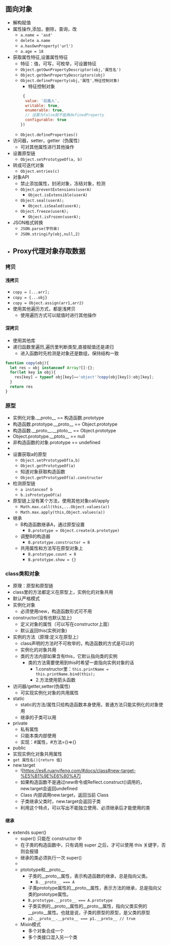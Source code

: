 ## 面向对象
- 解构赋值
- 属性操作,添加，删除，查询，改
  - `a.name = 'asd'`
  - `delete a.name`
  - `a.hasOwnProperty('url')`
  - `a.age = 18`
- 获取属性特征,设置属性特征
  - 特征：值，可写，可枚举，可设置特征
  - `Object.getOwnPropertyDescriptor(obj,'属性名')`
  - `Object.getOwnPropertyDescriptors(obj)`
  - `Object.defineProperty(obj,'属性',特征控制对象)`
    - 特征控制对象
    ```javascript
     {
      value: '后盾人',
      writable: true,
      enumerable: true,
      // 设置为false就不能再definedProperty
      configurable: true 
    })
    ```
  - `Object.defineProperties()`
- 访问器，setter，getter（伪属性）
  - 可对其他属性进行其他操作
- 设置原型链
  - `Object.setPrototypeOf(a, b)`
- 转成可迭代对象
  - `Object.entries(c)`
- 对象API
  - 禁止添加属性，封闭对象，冻结对象，检测
  - `Object.preventExtensions(userA)`
    - `Object.isExtensible(userA)`
  - `Object.seal(userA);`
      - `Object.isSealed(userA);`
  -  `Object.freeze(userA);`
      - `Object.isFrozen(userA);`
- JSON格式转换
  - `JSON.parse(字符串)`
  - `JSON.stringify(obj,null,2)`
- Proxy代理对象存取数据
  - 

### 拷贝
#### 浅拷贝
- `copy = [...arr];`
- `copy = {...obj}`
- `copy = Object.assign(arr1,arr2)`
- 使用其他遍历方式，都是浅拷贝
  - 使用遍历方式可以赋值时进行其他操作
#### 深拷贝
- 使用其他库
- 递归函数里遍历,遍历里判断类型,直接赋值还是递归
  - 进入函数时先检测是对象还是数组，保持结构一致
```javascript
function copy(obj){
  let res = obj instanceof Array?[]:{};
  for(let key in obj){
    res[key] = typeof obj[key]=='object'?copy(obj[key]):obj[key];
  }
  return res
}
```

### 原型
- 实例化对象.\_\_proto\_\_ == 构造函数.prototype
- 构造函数.prototype.\_\_proto\_\_ == Object.prototype
- 构造函数.\_\_proto\_\_.\_\_ptoto\_\_ == Object.prototype
- Object.prototype.\_\_ptoto\_\_ == null
- 非构造函数的对象.prototype == undefined
- 
- 设置获取a的原型
  - `Object.setPrototypeOf(a,b)`
  - `Object.getPrototypeOf(a)`
  - 知道对象获取构造函数
  - `Object.getPrototypeOf(a).constructor`
- 检测原型链
  - `a instanceof b`
  - `b.isPrototypeOf(a)`
- 原型链上没有某个方法，使用其他对象call/apply
  - `Math.max.call(this,...Object.values(a))`
  - `Math.max.apply(this,Object.values(a))`
- 继承
  - B构造函数继承A，通过原型设置
    - `B.prototype = Object.create(A.prototype)`
  - 调整B的构造器
    - `B.prototype.constructor = B`
  - 共用属性和方法写在原型对象上
    - `B.prototype.count = 0`
    - `B.prototype.show = {}`

### class类和对象
- 原理：原型和原型链
- class里的方法都定义在原型上，实例化的对象共用
- 默认严格模式
- 实例化对象
  - 必须使用new，构造函数形式可不用
- constructor(没有也默认加上)
  - 定义对象的属性（可以写在constructor上面）
  - 默认返回this(实例对象)
- 实例的方法（原理:定义在原型上）
  - class声明的方法时不可枚举的，构造函数的方式是可以的
  - 实例化的对象共用
  - 类的方法内部如果含有this，它默认指向类的实例
    - 类的方法需要使用到this时希望一直指向实例对象的话
      - 1.constructor里：`this.printName = this.printName.bind(this);`
      - 2.方法使用箭头函数
- 访问器/getter,setter(伪属性)
  - 可实现实例化对象的共用属性
- static
  - static的方法/属性只给构造函数本身使用，普通方法只能实例化的对象使用
  - 继承的子类可以用
- private 
  - 私有属性 
  - 只能本类内部使用 
  - 实现：#属性，#方法=()=>{}
 - public 
  - 实现实例化对象共用属性 
  - `get 属性名(){return 值}`
- new.target
  - ![https://es6.ruanyifeng.com/#docs/class#new-target-%E5%B1%9E%E6%80%A7]
  - 如果构造函数不是通过new命令或Reflect.construct()调用的，new.target会返回undefined
  - Class 内部调用new.target，返回当前 Class
  - 子类继承父类时，new.target会返回子类 
  - 利用这个特点，可以写出不能独立使用、必须继承后才能使用的类
#### 继承
- extends super()
    - super() 只能在 constructor 中
    - 在子类的构造函数中，只有调用 super 之后，才可以使用 this 关键字，否则会报错
    - 继承的类必须执行一次 super()
    - 
    - ptototype和__proto__
      - 子类的__proto__属性，表示构造函数的继承，总是指向父类。
        - `B.__proto__ === A`
      - 子类prototype属性的__proto__属性，表示方法的继承，总是指向父类的prototype属性。
      - `B.prototype.__proto__ === A.prototype`
      - 子类实例的__proto__属性的__proto__属性，指向父类实例的__proto__属性。也就是说，子类的原型的原型，是父类的原型
      - `p2.__proto__.__proto__ === p1.__proto__ // true`
    - Mixin模式
      - 多个对象合成一个
      - 多个类接口混入另一个类